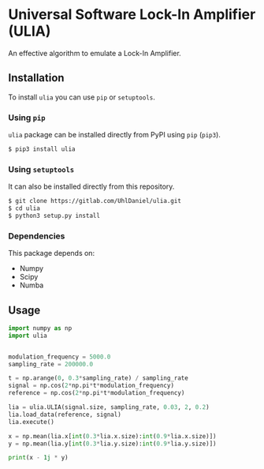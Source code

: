 # Universal Software Lock-In Amplifier (ULIA)
An effective algorithm to emulate a Lock-In Amplifier.

## Installation
To install `ulia` you can use `pip` or `setuptools`.

### Using `pip`
`ulia` package can be installed directly from PyPI using `pip` (`pip3`).

```bash
$ pip3 install ulia
```

### Using `setuptools`
It can also be installed directly from this repository.

```bash
$ git clone https://gitlab.com/UhlDaniel/ulia.git
$ cd ulia
$ python3 setup.py install
```

### Dependencies
This package depends on:
 - Numpy
 - Scipy
 - Numba

## Usage

```python
import numpy as np
import ulia


modulation_frequency = 5000.0
sampling_rate = 200000.0

t = np.arange(0, 0.3*sampling_rate) / sampling_rate
signal = np.cos(2*np.pi*t*modulation_frequency)
reference = np.cos(2*np.pi*t*modulation_frequency)

lia = ulia.ULIA(signal.size, sampling_rate, 0.03, 2, 0.2)
lia.load_data(reference, signal)
lia.execute()

x = np.mean(lia.x[int(0.3*lia.x.size):int(0.9*lia.x.size)])
y = np.mean(lia.y[int(0.3*lia.y.size):int(0.9*lia.y.size)])

print(x - 1j * y)
```
